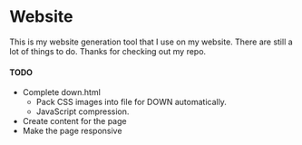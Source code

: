 # Website
This is my website generation tool that I use on my website. There are still a lot of things to do. Thanks for checking out my repo.

#### TODO
- Complete down.html
  - Pack CSS images into file for DOWN automatically.
  - JavaScript compression. 
- Create content for the page
- Make the page responsive
